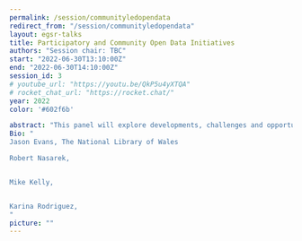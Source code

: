```yaml
---
permalink: /session/communityledopendata
redirect_from: "/session/communityledopendata"
layout: egsr-talks
title: Participatory and Community Open Data Initiatives
authors: "Session chair: TBC"
start: "2022-06-30T13:10:00Z"
end: "2022-06-30T14:10:00Z"
session_id: 3
# youtube_url: "https://youtu.be/QkP5u4yXTQA"
# rocket_chat_url: "https://rocket.chat/"
year: 2022
color: '#602f6b'

abstract: "This panel will explore developments, challenges and opportunities for co-developing open data and knowledge, in particular when this involve collaboration with non-technical experts, including members of communities, and other practitioners in disciplines such as humanities, museums and heritage, arts and crafts. The session will bring together researchers and practitioners explore the various workflows, technologies and processes to capture, document, link and provide access to a variety of content which can support various purposes including open research practices, preservation of knowledge and access of data by the wider public. Cross cutting issues, including ethics, copyright and sustainability will also be discussed."
Bio: "
Jason Evans, The National Library of Wales

Robert Nasarek,


Mike Kelly,


Karina Rodriguez,
"
picture: ""
---
```

